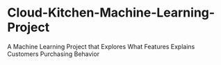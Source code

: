 # Cloud-Kitchen-Machine-Learning-Project
A Machine Learning Project that Explores What Features Explains Customers Purchasing Behavior
